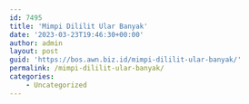 ```yaml
---
id: 7495
title: 'Mimpi Dililit Ular Banyak'
date: '2023-03-23T19:46:30+00:00'
author: admin
layout: post
guid: 'https://bos.awn.biz.id/mimpi-dililit-ular-banyak/'
permalink: /mimpi-dililit-ular-banyak/
categories:
    - Uncategorized
---
```


